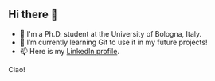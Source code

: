 ## Hi there 👋

- 🔭 I'm a Ph.D. student at the University of Bologna, Italy.
- 🌱 I’m currently learning Git to use it in my future projects!
- 📫 Here is my [LinkedIn profile](www.linkedin.com/in/hadisarlak).

Ciao!
